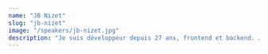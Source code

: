 ```yaml
---
name: "JB Nizet"
slug: "jb-nizet"
image: "/speakers/jb-nizet.jpg"
description: "Je suis développeur depuis 27 ans, frontend et backend. J’utilise Angular depuis sa naissance, et j’utilisais AngularJS avant ça. J’anime aussi des formations sur Angular. Je suis co-auteur du livre “Deviens un ninja avec Angular”, contributeur occasionnel à ng-bootstrap, et auteur des librairies ngx-valdemort et ngx-speculoos. J’aime la randonnée, la plongée sous-marine, et les mauvais jeux de mots."
---
```

